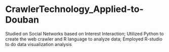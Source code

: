 # CrawlerTechnology_Applied-to-Douban
Studied on Social Networks based on Interest Interaction; 
Utilized Python to create the web crawler and R language to analyze data;
Employed R-­studio to do data visualization analysis
